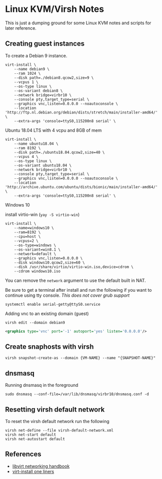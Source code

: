 # Linux KVM/Virsh Notes

This is just a dumping ground for some Linux KVM notes and scripts for later reference.  


## Creating guest instances

To create a Debian 9 instance. 

```shell
virt-install \
    --name debian9 \
    --ram 1024 \
    --disk path=./debian8.qcow2,size=9 \
    --vcpus 1 \
    --os-type linux \
    --os-variant debian8 \
    --network bridge=virbr10 \
    --console pty,target_type=serial \
    --graphics vnc,listen=0.0.0.0 --noautoconsole \
    --location 'http://ftp.nl.debian.org/debian/dists/stretch/main/installer-amd64/' \
    --extra-args 'console=ttyS0,115200n8 serial' \
```


Ubuntu 18.04 LTS with 4 vcpu and 8GB of mem

```shell
virt-install \
    --name ubuntu18.04 \
    --ram 8192 \
    --disk path=./ubuntu18.04.qcow2,size=40 \
    --vcpus 4 \
    --os-type linux \
    --os-variant ubuntu18.04 \
    --network bridge=virbr10 \
    --console pty,target_type=serial \
    --graphics vnc,listen=0.0.0.0 --noautoconsole \
    --location 'http://archive.ubuntu.com/ubuntu/dists/bionic/main/installer-amd64/' \
    --extra-args 'console=ttyS0,115200n8 serial' \
```

Windows 10

install virtio-win (`yay -S virtio-win`)

```shell
virt-install \
    --name=windows10 \
    --ram=8192 \
    --cpu=host \
    --vcpus=2 \
    --os-type=windows \
    --os-variant=win8.1 \
    --network=default \
    --graphics vnc,listen=0.0.0.0 \
    --disk windows10.qcow2,size=60 \
    --disk /usr/share/virtio/virtio-win.iso,device=cdrom \
    --cdrom windows10.iso
```

You can remove the `network` argument to use the default built in NAT.  

Be sure to get a terminal after install and run the following if you want to continue using tty console. *This does not cover grub support*

```shell
systemctl enable serial-getty@ttyS0.service
```

Adding vnc to an existing domain (guest)

```shell
virsh edit --domain debian9
```

```XML
<graphics type='vnc' port='-1' autoport='yes' listen='0.0.0.0'/>
```

## Create snaphosts with virsh

```shell
virsh snapshot-create-as --domain {VM-NAME} --name "{SNAPSHOT-NAME}"
```

## dnsmasq

Running dnsmasq in the foreground

```shell
sudo dnsmasq --conf-file=/var/lib/dnsmasq/virbr10/dnsmasq.conf -d
```

## Resetting virsh default network

To reset the virsh default network run the following

```shell
virsh net-define --file virsh-default-network.xml
virsh net-start default
virsh net-autostart default
```

## References

* [libvirt networking handbook](https://jamielinux.com/docs/libvirt-networking-handbook/)
* [virt-install one liners](https://raymii.org/s/articles/virt-install_introduction_and_copy_paste_distro_install_commands.html)